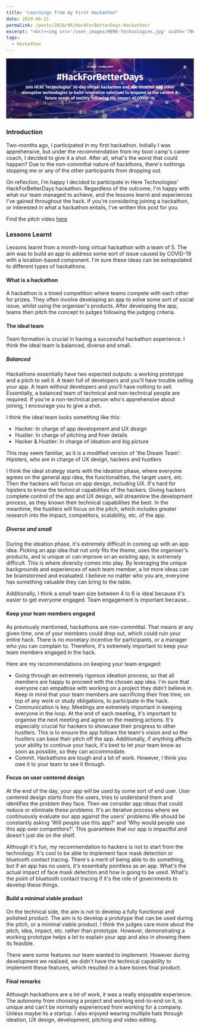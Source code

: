 ```yaml
---
title: "Learnings from my First Hackathon"
date: 2020-06-21
permalink: /posts/2020/06/HackForBetterDays-Hackathon/
excerpt: "<br/><img src='/user_images/HERE-Technologies.jpg' width='700'>"
tags:
  - Hackathon
---
```


<img src='/user_images/HERE-Technologies.jpg' width='700'>

### Introduction

Two-months ago, I participated in my first hackathon. Initially I was apprehensive, but under the recommendation from my boot camp's career coach, I decided to give it a shot. After all, what's the worst that could happen? Due to the non-committal nature of hackthons, there's nothings stopping me or any of the other participants from dropping out. 

On reflection, I'm happy I decided to participate in Here Technologies' HackForBetterDays hackathon. Regardless of the outcome, I'm happy with what our team managed to achieve, and the lessons learnt and experiences I've gained throughout the hack. If you're considering joining a hackathon, or interested in what a hackathon entails, I've written this post for you.

Find the pitch video [here](https://www.youtube.com/watch?v=qQiwdzA1968)

### Lessons Learnt
Lessons learnt from a month-long virtual hackathon with a team of 5. The aim was to build an app to address some sort of issue caused by COVID-19 with a location-based component. I'm sure these ideas can be extrapolated to different types of hackathons.

#### What is a hackathon
A hackathon is a timed competition where teams compete with each other for prizes. They often involve developing an app to solve some sort of social issue, whilst using the organiser's products. After developing the app, teams then pitch the concept to judges following the judging criteria.

#### The ideal team
Team formation is crucial in having a successful hackathon experience. I think the ideal team is balanced, diverse and small.

##### Balanced
Hackathons essentially have two expected outputs: a working prototype and a pitch to sell it. A team full of developers and you'll have trouble selling your app. A team without developers and you'll have nothing to sell. Essentially, a balanced team of technical and non-technical people are required. If you're a non-technical person who's apprehensive about joining, I encourage you to give a shot.

I think the ideal team looks something like this:
* Hacker: In charge of app development and UX design
* Hustler: In charge of pitching and finer details
* Hacker & Hustler: In charge of ideation and big picture

This may seem familiar, as it is a modified version of 'the Dream Team': Hipsters, who are in charge of UX design, hackers and hustlers

I think the ideal strategy starts with the ideation phase, where everyone agrees on the general app idea, the functionalities, the target users, etc. Then the hackers will focus on app design, including UX. It's hard for hipsters to know the technical capabilities of the hackers. Giving hackers complete control of the app and UX design, will streamline the development process, as they known their technical capabilities the best. In the meantime, the hustlers will focus on the pitch, which includes greater research into the impact, competitors, scalability, etc. of the app.

##### Diverse and small
During the ideation phase, it's extremely difficult in coming up with an app idea. Picking an app idea that not only fits the theme, uses the organiser's products, and is unique or can improve on an existing app, is extremely difficult. This is where diversity comes into play. By leveraging the unique backgrounds and experiences of each team member, a lot more ideas can be brainstormed and evaluated. I believe no matter who you are, everyone has something valuable they can bring to the table.

Additionally, I think a small team size between 4 to 6 is ideal because it's easier to get everyone engaged. Team engagement is important because...

#### Keep your team members engaged
As previously mentioned, hackathons are non-committal. That means at any given time, one of your members could drop out, which could ruin your entire hack. There is no monetary incentive for participants, or a manager who you can complain to. Therefore, it's extremely important to keep your team members engaged in the hack. 

Here are my recommendations on keeping your team engaged:
* Going through an extremely rigorous ideation process, so that all members are happy to proceed with the chosen app idea. I'm sure that everyone can empathise with working on a project they didn't believe in. Keep in mind that your team members are sacrificing their free time, on top of any work or study obligations, to participate in the hack.
* Communication is key. Meetings are extremely important in keeping everyone in the loop. At the end of each meeting, it's important to organise the next meeting and agree on the meeting actions. It's especially crucial for hackers to showcase their progress to other hustlers. This is to ensure the app follows the team's vision and so the hustlers can base their pitch off the app. Additionally, if anything affects your ability to continue your hack, it's best to let your team know as soon as possible, so they can accommodate.
* Commit. Hackathons are tough and a lot of work. However, I think you owe it to your team to see it through.

#### Focus on user centered design
At the end of the day, your app will be used by some sort of end user. User centered design starts from the users, tries to understand them and identifies the problem they face. Then we consider app ideas that could reduce or eliminate these problems. It's an iterative process where we continuously evaluate our app against the users' problems.We should be constantly asking 'Will people use this app?' and 'Why would people use this app over competitors?'. This guarantees that our app is impactful and doesn't just die on the shelf.

Although it's fun, my recommendation to hackers is not to start from the technology. It's cool to be able to implement face mask detection or bluetooth contact tracing. There's a merit of being able to do something, but if an app has no users, it's essentially pointless as an app. What's the actual impact of face mask detection and how is going to be used. What's the point of bluetooth contact tracing if it's the role of governments to develop these things.

#### Build a minimal viable product
On the technical side, the aim is not to develop a fully functional and polished product. The aim is to develop a prototype that can be used during the pitch, or a minimal viable product. I think the judges care more about the pitch, idea, impact, etc. rather than prototype. However, demonstrating a working prototype helps a lot to explain your app and also in showing them its feasible. 

There were some features our team wanted to implement. However during development we realised, we didn't have the technical capability to implement these features, which resulted in a bare bones final product.

#### Final remarks
Although hackathons are a lot of work, it was a really enjoyable experience. The autonomy from choosing a project and working end-to-end on it, is unique and can't be normally experienced from working for a company. Unless maybe its a startup. I also enjoyed wearing multiple hats through ideation, UX design, development, pitching and video editing.